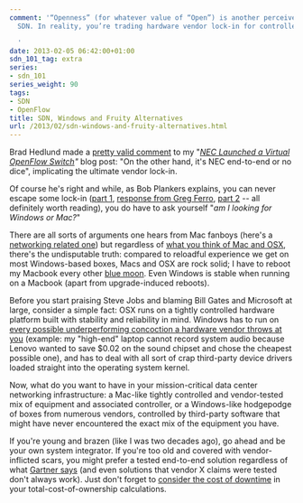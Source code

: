 ```yaml
---
comment: '“Openness” (for whatever value of “Open”) is another perceived benefit of
  SDN. In reality, you’re trading hardware vendor lock-in for controller vendor lock-in.

  '
date: 2013-02-05 06:42:00+01:00
sdn_101_tag: extra
series:
- sdn_101
series_weight: 90
tags:
- SDN
- OpenFlow
title: SDN, Windows and Fruity Alternatives
url: /2013/02/sdn-windows-and-fruity-alternatives.html
---
```

Brad Hedlund made a [pretty valid comment](/2013/01/nec-launched-virtual-openflow-switch.html?showComment=1359669279989#c3603529289800692734) to my "[*NEC Launched a Virtual OpenFlow Switch*](/2013/01/nec-launched-virtual-openflow-switch.html)*"* blog post: "On the other hand, it\'s NEC end-to-end or no dice", implicating the ultimate vendor lock-in.

Of course he's right and while, as Bob Plankers explains, you can never escape some lock-in ([part 1](http://lonesysadmin.net/2012/12/29/openstack-isnt-our-savior-from-lock-in-or-support-costs/), [response from Greg Ferro](http://etherealmind.com/response-openstack-isnt-our-savior-from-lock-in-or-support-costs-the-lone-sysadmin/), [part 2](http://lonesysadmin.net/2013/01/31/openstack-lock-in-support-costs-and-open-source-free-lunches/) -- all definitely worth reading), you do have to ask yourself "*am I looking for Windows or Mac?*"
<!--more-->
There are all sorts of arguments one hears from Mac fanboys (here's a [networking related one](https://web.archive.org/web/20121014054200/http://community.brocade.com/community/brocadeblogs/data_center/blog/2012/09/07/what-networking-needs-to-learn-from-steve-jobs)) but regardless of [what you think of Mac and OSX](/2011/11/macbook-air-mixed-feelings-or-is-it.html), there's the undisputable truth: compared to reloadful experience we get on most Windows-based boxes, Macs and OSX are rock solid; I have to reboot my Macbook every other [blue moon](http://en.wikipedia.org/wiki/Blue_moon). Even Windows is stable when running on a Macbook (apart from upgrade-induced reboots).

Before you start praising Steve Jobs and blaming Bill Gates and Microsoft at large, consider a simple fact: OSX runs on a tightly controlled hardware platform built with stability and reliability in mind. Windows has to run on [every possible underperforming concoction a hardware vendor throws at you](http://blog.fosketts.net/2013/01/07/microsoft-kill-craptops-destroy-windows/) (example: my "high-end" laptop cannot record system audio because Lenovo wanted to save \$0.02 on the sound chipset and chose the cheapest possible one), and has to deal with all sort of crap third-party device drivers loaded straight into the operating system kernel.

Now, what do you want to have in your mission-critical data center networking infrastructure: a Mac-like tightly controlled and vendor-tested mix of equipment and associated controller, or a Windows-like hodgepodge of boxes from numerous vendors, controlled by third-party software that might have never encountered the exact mix of the equipment you have.

If you're young and brazen (like I was two decades ago), go ahead and be your own system integrator. If you're too old and covered with vendor-inflicted scars, you might prefer a tested end-to-end solution regardless of what [Gartner says](https://www.information-age.com/when-two-vendors-are-better-one-gartner-123458431/) (and even solutions that vendor X claims were tested don't always work). Just don't forget to [consider the cost of downtime](http://erratasec.blogspot.com/2013/02/risk-analysis-v-downtime.html) in your total-cost-of-ownership calculations.
